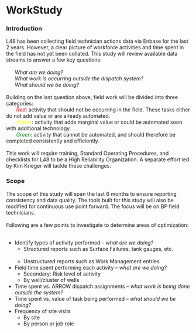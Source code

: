 # WorkStudy
### Introduction
L48 has been collecting field technician actions data via Enbase for the last 2 years.
However, a clear picture of workforce activities and time spent in the field has
not yet been collated. This study will review available data streams to answer a
few key questions:<br><br>
&nbsp;&nbsp;&nbsp;&nbsp;&nbsp;&nbsp;*What are we doing?*<br>
&nbsp;&nbsp;&nbsp;&nbsp;&nbsp;&nbsp;*What work is occurring outside the dispatch system?*<br>
&nbsp;&nbsp;&nbsp;&nbsp;&nbsp;&nbsp;*What should we be doing?*<br><br>
Building on the last question above, field work will be divided into three categories:<br>
&nbsp;&nbsp;&nbsp;&nbsp;&nbsp;&nbsp;
<span style='color:red'><em>Red</em></span>: activity that should not be occurring in the field. These tasks either do not add value or are already automated.<br>
&nbsp;&nbsp;&nbsp;&nbsp;&nbsp;&nbsp;
<span style='color:yellow'><em>Yellow</em></span>: activity that adds marginal value or could be automated soon with additional technology.<br>
&nbsp;&nbsp;&nbsp;&nbsp;&nbsp;&nbsp;
<span style='color:green'><em>Green</em></span>: activity that cannot be automated, and should therefore be completed consistently and efficiently.<br><br> This work will require training, Standard Operating Procedures, and checklists for L48 to be a High Reliability Organization. A separate effort led by Kim Krieger will tackle these challenges.
<br>
### Scope
The scope of this study will span the last 6 months to ensure reporting consistency and data quality. The tools built for this study will also be modified for continuous use point forward. The focus will be on BP field technicians. <br><br>
Following are a few points to investigate to determine areas of optimization:
&nbsp;&nbsp;&nbsp;&nbsp;&nbsp;&nbsp;
* Identify types of activity performed – *what are we doing?*
&nbsp;&nbsp;&nbsp;&nbsp;&nbsp;&nbsp;&nbsp;&nbsp;&nbsp;&nbsp;&nbsp;&nbsp;
  * Structured reports such as Surface Failures, tank gauges, etc.
&nbsp;&nbsp;&nbsp;&nbsp;&nbsp;&nbsp;&nbsp;&nbsp;&nbsp;&nbsp;&nbsp;&nbsp;
  * Unstructured reports such as Work Management entries
&nbsp;&nbsp;&nbsp;&nbsp;&nbsp;&nbsp;
* Field time spent performing each activity – *what are we doing?*
&nbsp;&nbsp;&nbsp;&nbsp;&nbsp;&nbsp;&nbsp;&nbsp;&nbsp;&nbsp;&nbsp;&nbsp;
  * Secondary: Risk level of activity
&nbsp;&nbsp;&nbsp;&nbsp;&nbsp;&nbsp;&nbsp;&nbsp;&nbsp;&nbsp;&nbsp;&nbsp;
  * By well/cluster of wells
&nbsp;&nbsp;&nbsp;&nbsp;&nbsp;&nbsp;
* Time spent vs. ARROW dispatch assignments – *what work is being done outside the system?*
&nbsp;&nbsp;&nbsp;&nbsp;&nbsp;&nbsp;
* Time spent vs. value of task being performed – *what should we be doing?*
&nbsp;&nbsp;&nbsp;&nbsp;&nbsp;&nbsp;
* Frequency of site visits
&nbsp;&nbsp;&nbsp;&nbsp;&nbsp;&nbsp;&nbsp;&nbsp;&nbsp;&nbsp;&nbsp;&nbsp;
  * By site
&nbsp;&nbsp;&nbsp;&nbsp;&nbsp;&nbsp;&nbsp;&nbsp;&nbsp;&nbsp;&nbsp;&nbsp;
  * By person or job role
